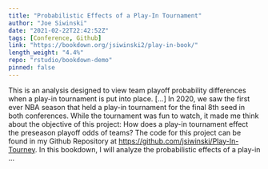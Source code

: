 ```yaml
---
title: "Probabilistic Effects of a Play-In Tournament"
author: "Joe Siwinski"
date: "2021-02-22T22:42:52Z"
tags: [Conference, Github]
link: "https://bookdown.org/jsiwinski2/play-in-book/"
length_weight: "4.4%"
repo: "rstudio/bookdown-demo"
pinned: false
---
```


This is an analysis designed to view team playoff probability differences when a play-in tournament is put into place. [...] In 2020, we saw the first ever NBA season that held a play-in tournament for the final 8th seed in both conferences. While the tournament was fun to watch, it made me think about the objective of this project: How does a play-in tournament effect the preseason playoff odds of teams? The code for this project can be found in my Github Repository at https://github.com/jsiwinski/Play-In-Tourney. In this bookdown, I will analyze the probabilistic effects of a play-in ...
